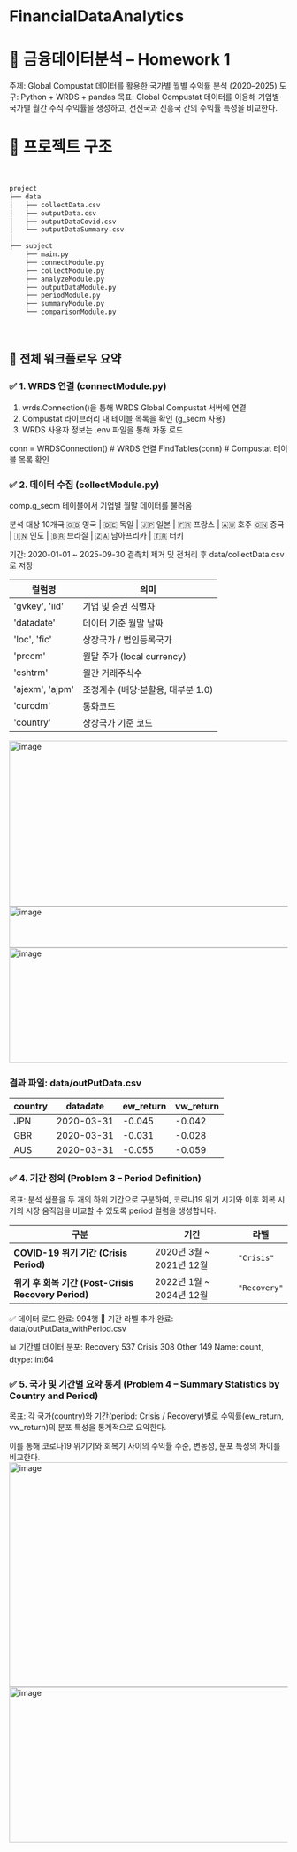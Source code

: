 # FinancialDataAnalytics

<h1> 📘 금융데이터분석 – Homework 1 </h1>

주제: Global Compustat 데이터를 활용한 국가별 월별 수익률 분석 (2020–2025)
도구: Python + WRDS + pandas
목표: Global Compustat 데이터를 이용해 기업별·국가별 월간 주식 수익률을 생성하고,
선진국과 신흥국 간의 수익률 특성을 비교한다.

<h1> 📂 프로젝트 구조 </h1>
<br>

```markdown
project
├── data
│   ├── collectData.csv
│   ├── outputData.csv
│   ├── outputDataCovid.csv
│   └── outputDataSummary.csv
│   
├── subject
    ├── main.py
    ├── connectModule.py
    ├── collectModule.py
    ├── analyzeModule.py
    ├── outputDataModule.py
    ├── periodModule.py
    ├── summaryModule.py
    └── comparisonModule.py
```
<br>
<h2> 🚀 전체 워크플로우 요약 </h2>
<h3> ✅ 1. WRDS 연결 (connectModule.py) </h3>

1. wrds.Connection()을 통해 WRDS Global Compustat 서버에 연결
2. Compustat 라이브러리 내 테이블 목록을 확인 (g_secm 사용)
3. WRDS 사용자 정보는 .env 파일을 통해 자동 로드

conn = WRDSConnection()        # WRDS 연결
FindTables(conn)               # Compustat 테이블 목록 확인

<h3> ✅ 2. 데이터 수집 (collectModule.py) </h3>

comp.g_secm 테이블에서 기업별 월말 데이터를 불러옴

분석 대상 10개국
🇬🇧 영국 | 🇩🇪 독일 | 🇯🇵 일본 | 🇫🇷 프랑스 | 🇦🇺 호주
🇨🇳 중국 | 🇮🇳 인도 | 🇧🇷 브라질 | 🇿🇦 남아프리카 | 🇹🇷 터키

기간: 2020-01-01 ~ 2025-09-30
결측치 제거 및 전처리 후 data/collectData.csv로 저장

| 컬럼명             | 의미                     |
| --------------- | ---------------------- |
| 'gvkey', 'iid'  | 기업 및 증권 식별자            |
| 'datadate'      | 데이터 기준 월말 날짜           |
| 'loc', 'fic'    | 상장국가 / 법인등록국가          |
| 'prccm'         | 월말 주가 (local currency) |
| 'cshtrm'        | 월간 거래주식수               |
| 'ajexm', 'ajpm' | 조정계수 (배당·분할용, 대부분 1.0) |
| 'curcdm'        | 통화코드                   |
| 'country'       | 상장국가 기준 코드             |


<img width="665" height="299" alt="image" src="https://github.com/user-attachments/assets/ef432d2e-ce75-430c-a24b-0c9fcb379c07" />
<img width="579" height="75" alt="image" src="https://github.com/user-attachments/assets/aa7330b0-6300-48e1-90d2-3b73aaadbf23" />
<img width="807" height="208" alt="image" src="https://github.com/user-attachments/assets/48b30729-900c-4819-a44f-039bd0fc7b1f" />

<h3> 결과 파일: data/outPutData.csv</h3>

| country | datadate   | ew_return | vw_return |
| ------- | ---------- | --------- | --------- |
| JPN     | 2020-03-31 | -0.045    | -0.042    |
| GBR     | 2020-03-31 | -0.031    | -0.028    |
| AUS     | 2020-03-31 | -0.055    | -0.059    |


<h3> ✅ 4. 기간 정의 (Problem 3 – Period Definition) </h3>

목표:
분석 샘플을 두 개의 하위 기간으로 구분하여,
코로나19 위기 시기와 이후 회복 시기의 시장 움직임을 비교할 수 있도록 period 컬럼을 생성합니다.

| 구분                                           | 기간                   | 라벨           |
| -------------------------------------------- | -------------------- | ------------ |
| **COVID-19 위기 기간 (Crisis Period)**           | 2020년 3월 ~ 2021년 12월 | `"Crisis"`   |
| **위기 후 회복 기간 (Post-Crisis Recovery Period)** | 2022년 1월 ~ 2024년 12월 | `"Recovery"` |

✅ 데이터 로드 완료: 994행
💾 기간 라벨 추가 완료: data/outPutData_withPeriod.csv

📊 기간별 데이터 분포:
Recovery    537
Crisis      308
Other       149
Name: count, dtype: int64

<h3> ✅ 5. 국가 및 기간별 요약 통계 (Problem 4 – Summary Statistics by Country and Period) </h3>

목표:
각 국가(country)와 기간(period: Crisis / Recovery)별로
수익률(ew_return, vw_return)의 분포 특성을 통계적으로 요약한다.

이를 통해 코로나19 위기기와 회복기 사이의 수익률 수준, 변동성, 분포 특성의 차이를 비교한다.
<img width="668" height="406" alt="image" src="https://github.com/user-attachments/assets/c7b7c780-33c9-4463-9929-bdc84fde94d8" />
<img width="660" height="281" alt="image" src="https://github.com/user-attachments/assets/b7ab5abd-8bea-4242-a514-a209275a0d79" />


